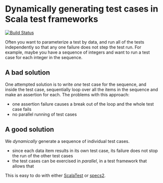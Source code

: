 # Dynamically generating test cases in Scala test frameworks

[![Build Status](https://travis-ci.org/FranklinChen/test-loop-over-tests.svg)](https://travis-ci.org/FranklinChen/test-loop-over-tests)

Often you want to parameterize a test by data, and run all of the tests independently so that any one failure does not step the test run. For example, maybe you have a sequence of integers and want to run a test case for each integer in the sequence.

## A bad solution

One attempted solution is to write *one* test case for the sequence, and inside the test case, sequentially loop over all the items in the sequence and make an assertion for each. The problems with this approach:

- one assertion failure causes a break out of the loop and the whole test case fails
- no parallel running of test cases

## A good solution

We *dynamically* generate a sequence of individual test cases.

- since each data item results in its own test case, its failure does not stop the run of the other test cases
- the test cases can be exercised in *parallel*, in a test framework that allows that

This is easy to do with either [ScalaTest](http://www.scalatest.org/) or [specs2](http://specs2.org/).
